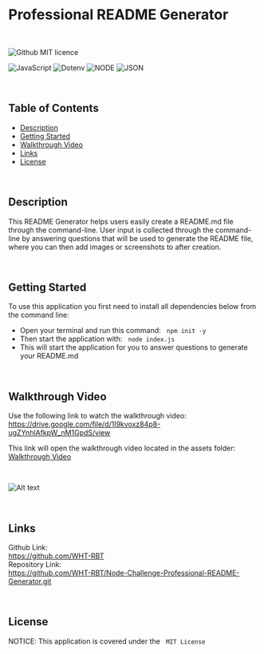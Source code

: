 # Professional README Generator

<br>

![Github MIT licence](https://img.shields.io/badge/license-MIT-blue)

![JavaScript](https://img.shields.io/badge/-JavaScript-yellow) ![Dotenv](https://img.shields.io/badge/-Dotenv-purple) ![NODE](https://img.shields.io/badge/-NODE-orange) ![JSON](https://img.shields.io/badge/JSON-0F2BF2)

<br>

## Table of Contents

- [Description](#description)
- [Getting Started](#getting-started)
- [Walkthrough Video](#walkthrough-video)
- [Links](#links)
- [License](#license)

<br>

## Description

This README Generator helps users easily create a README.md file through the command-line. User input is collected through the command-line by answering questions that will be used to generate the README file, where you can then add images or screenshots to after creation. 

<br>

## Getting Started

To use this application you first need to install all dependencies below from the command line:


- Open your terminal and run this command: &nbsp; `npm init -y`
- Then start the application with: &nbsp; `node index.js`
- This will start the application for you to answer questions to generate your README.md

<br>

## Walkthrough Video


Use the following link to watch the walkthrough video: <br> 
https://drive.google.com/file/d/1I9kvoxz84p8-ugZYnhlAfkpW_nM1GpdS/view 
<br> 

This link will open the walkthrough video located in the assets folder: &nbsp; [Walkthrough Video](Develop/assets/Walkthrough_Video.webm)

<br>

![Alt text](Develop/assets/walkthrough_video.gif)

<br>

## Links

Github Link: <br>
    https://github.com/WHT-RBT
<br>
Repository Link: <br>
    https://github.com/WHT-RBT/Node-Challenge-Professional-README-Generator.git

<br>

## License

NOTICE: This application is covered under the &nbsp; `MIT License`